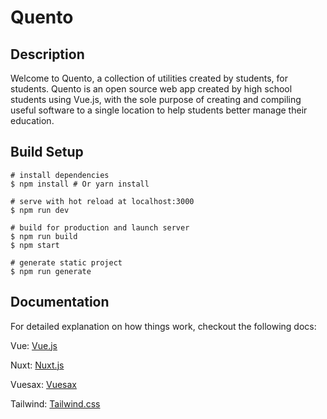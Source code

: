 # Quento

## Description
Welcome to Quento, a collection of utilities created by students, for students. Quento is an open source web app created by high school students using Vue.js, with the sole purpose of creating and compiling useful software to a single location to help students better manage their education.  

## Build Setup
```
# install dependencies
$ npm install # Or yarn install

# serve with hot reload at localhost:3000
$ npm run dev

# build for production and launch server
$ npm run build
$ npm start

# generate static project
$ npm run generate
```

## Documentation

For detailed explanation on how things work, checkout the following docs:

Vue: [Vue.js](https://vuejs.org/v2/guide/)

Nuxt: [Nuxt.js](https://nuxtjs.org/guide/installation/)

Vuesax: [Vuesax](https://vuesax.com/docs/components/Input.html#default)

Tailwind: [Tailwind.css](https://tailwindcss.com/docs/installation)
